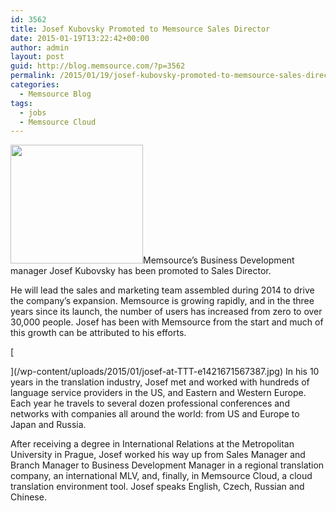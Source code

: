 ```yaml
---
id: 3562
title: Josef Kubovsky Promoted to Memsource Sales Director
date: 2015-01-19T13:22:42+00:00
author: admin
layout: post
guid: http://blog.memsource.com/?p=3562
permalink: /2015/01/19/josef-kubovsky-promoted-to-memsource-sales-director/
categories:
  - Memsource Blog
tags:
  - jobs
  - Memsource Cloud
---
```

[<img class="alignleft" title="Josef Kubovsky" src="/wp-content/uploads/2015/01/josef-at-TTT-e1421671567387-300x269.jpg" alt="" width="212" height="190" />](/wp-content/uploads/2015/01/josef-at-TTT-e1421671567387.jpg)Memsource&#8217;s Business Development manager Josef Kubovsky has been promoted to Sales Director.

He will lead the sales and marketing team assembled during 2014 to drive the company&#8217;s expansion. Memsource is growing rapidly, and in the three years since its launch, the number of users has increased from zero to over 30,000 people. Josef has been with Memsource from the start and much of this growth can be attributed to his efforts.<!--more-->

[
  
](/wp-content/uploads/2015/01/josef-at-TTT-e1421671567387.jpg) In his 10 years in the translation industry, Josef met and worked with hundreds of language service providers in the US, and Eastern and Western Europe. Each year he travels to several dozen professional conferences and networks with companies all around the world: from US and Europe to Japan and Russia.

After receiving a degree in International Relations at the Metropolitan University in Prague, Josef worked his way up from Sales Manager and Branch Manager to Business Development Manager in a regional translation company, an international MLV, and, finally, in Memsource Cloud, a cloud translation environment tool. Josef speaks English, Czech, Russian and Chinese.

<div>
</div>